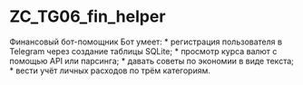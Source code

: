 # ZC_TG06_fin_helper
Финансовый бот-помощник
Бот умеет:
    * регистрация пользователя в Telegram через создание таблицы SQLite;
    * просмотр курса валют с помощью API или парсинга;
    * давать советы по экономии в виде текста;
    * вести учёт личных расходов по трём категориям.
